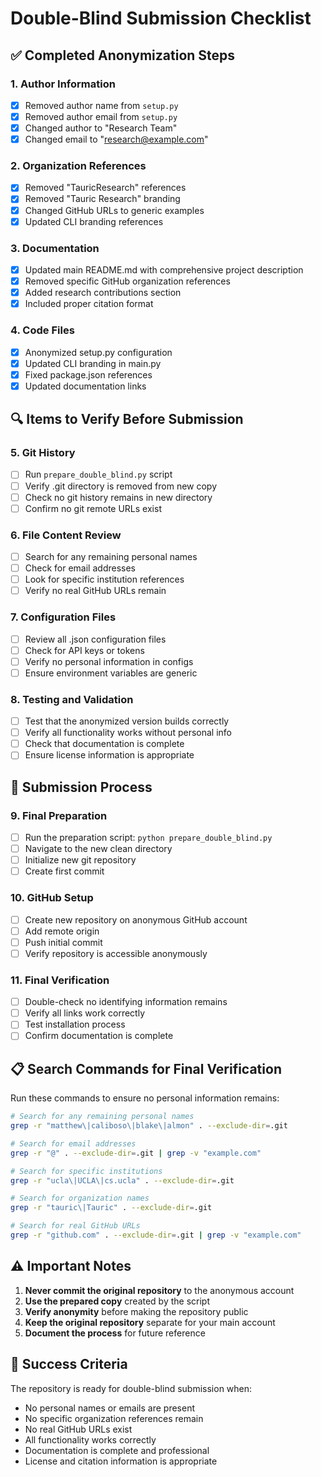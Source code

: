 # Double-Blind Submission Checklist

## ✅ Completed Anonymization Steps

### 1. Author Information
- [x] Removed author name from `setup.py`
- [x] Removed author email from `setup.py`
- [x] Changed author to "Research Team"
- [x] Changed email to "research@example.com"

### 2. Organization References
- [x] Removed "TauricResearch" references
- [x] Removed "Tauric Research" branding
- [x] Changed GitHub URLs to generic examples
- [x] Updated CLI branding references

### 3. Documentation
- [x] Updated main README.md with comprehensive project description
- [x] Removed specific GitHub organization references
- [x] Added research contributions section
- [x] Included proper citation format

### 4. Code Files
- [x] Anonymized setup.py configuration
- [x] Updated CLI branding in main.py
- [x] Fixed package.json references
- [x] Updated documentation links

## 🔍 Items to Verify Before Submission

### 5. Git History
- [ ] Run `prepare_double_blind.py` script
- [ ] Verify .git directory is removed from new copy
- [ ] Check no git history remains in new directory
- [ ] Confirm no git remote URLs exist

### 6. File Content Review
- [ ] Search for any remaining personal names
- [ ] Check for email addresses
- [ ] Look for specific institution references
- [ ] Verify no real GitHub URLs remain

### 7. Configuration Files
- [ ] Review all .json configuration files
- [ ] Check for API keys or tokens
- [ ] Verify no personal information in configs
- [ ] Ensure environment variables are generic

### 8. Testing and Validation
- [ ] Test that the anonymized version builds correctly
- [ ] Verify all functionality works without personal info
- [ ] Check that documentation is complete
- [ ] Ensure license information is appropriate

## 🚀 Submission Process

### 9. Final Preparation
- [ ] Run the preparation script: `python prepare_double_blind.py`
- [ ] Navigate to the new clean directory
- [ ] Initialize new git repository
- [ ] Create first commit

### 10. GitHub Setup
- [ ] Create new repository on anonymous GitHub account
- [ ] Add remote origin
- [ ] Push initial commit
- [ ] Verify repository is accessible anonymously

### 11. Final Verification
- [ ] Double-check no identifying information remains
- [ ] Verify all links work correctly
- [ ] Test installation process
- [ ] Confirm documentation is complete

## 📋 Search Commands for Final Verification

Run these commands to ensure no personal information remains:

```bash
# Search for any remaining personal names
grep -r "matthew\|caliboso\|blake\|almon" . --exclude-dir=.git

# Search for email addresses
grep -r "@" . --exclude-dir=.git | grep -v "example.com"

# Search for specific institutions
grep -r "ucla\|UCLA\|cs.ucla" . --exclude-dir=.git

# Search for organization names
grep -r "tauric\|Tauric" . --exclude-dir=.git

# Search for real GitHub URLs
grep -r "github.com" . --exclude-dir=.git | grep -v "example.com"
```

## ⚠️ Important Notes

1. **Never commit the original repository** to the anonymous account
2. **Use the prepared copy** created by the script
3. **Verify anonymity** before making the repository public
4. **Keep the original repository** separate for your main account
5. **Document the process** for future reference

## 🎯 Success Criteria

The repository is ready for double-blind submission when:
- No personal names or emails are present
- No specific organization references remain
- No real GitHub URLs exist
- All functionality works correctly
- Documentation is complete and professional
- License and citation information is appropriate 